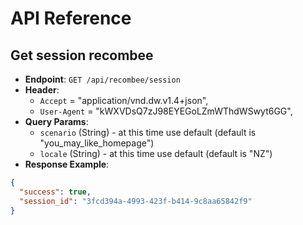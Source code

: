 # API Reference

## Get session recombee
- **Endpoint**: `GET /api/recombee/session`
- **Header**:
  - `Accept` = "application/vnd.dw.v1.4+json", 
  - `User-Agent` = "kWXVDsQ7zJ98EYEGoLZmWThdWSwyt6GG", 
- **Query Params**:
  - `scenario` (String) - at this time use default (default is "you_may_like_homepage")
  - `locale` (String) - at this time use default (default is "NZ")
- **Response Example**:
```json
{
  "success": true,
  "session_id": "3fcd394a-4993-423f-b414-9c8aa65842f9"
}

